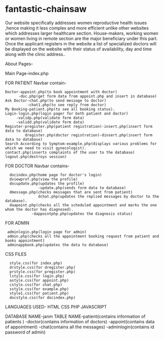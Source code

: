# fantastic-chainsaw
 Our website specifically addresses women reproductive health issues ,hence making it less complex and more efficient unlike other websites which addresses larger healthcare section. 
 House-makers, working women or women living in remote section are the major beneficiary under this part.
 Once the applicant registers in the website a list of specialized doctors will be displayed
   on the website with their status of availability, day and time along with the clinic address.. 
   
   
   
   
 About Pages-
 
 
 
 Main Page-index.php
 
 
 FOR PATIENT
 Navbar contain-
 
    Doctor-appoint.php(to book appointment with doctor)
          -doc.php(get form data from appoint.php and insert in database)
    Ask Doctor-chat.php(to send message to doctor)
              -chat1.php(to see reply from doctor)
    My Booking-patient.php(to see all booking status).
    Login-login.php(login pager for both patient and doctor)
         -validp.php(validate form data)
         -validd.php(validate form data)
    Register-pregister.php(patient registration)-insert.php(insert form data to database)
             dregister.php(doctor registration)-dinsert.php(insert form data to database)
    Search According to Symptom-example.php(displays various problems for which we need to visit gynecologist).
    contact.php(inserts complaints of the user to the database)
    logout.php(destroys session)
    
    
    
  FOR DOCTOR
  Navbar contains-
  
      docindex.php(home page for doctor's login)
      dviewprof.php(view the profile)
      docupdate.php(updates the profile)
                   -update.php(sends form data to database)
      dmessage.php(checks messages that are sent from patient)
                   dchat.php(updates the replied messages by doctor to the database).       
      daapoint.php(checks all the scheduled appointment and marks the one whom the doctor has diagnosed).
                -dappointphp.php(updates the diagnosis status)
                
                
                
  FOR ADMIN
  
     adminlogin.php(login page for admin)
     admin.php(checks all the appointment booking request from patient and books appointment)
     adminappbook.php(updates the data to database)
     
     
     
  CSS FILES
  
      style.css(for index.php)
      drstyle.css(for dregister.php)
      prstyle.css(for pregister.php)
      lstyle.css(for login.php)
      astyle.css(for appoint.php)
      cstyle.css(for chat.php)
      sstyle.css(for example.php)
      style1.css(for patient.php)
      docstyle.css(for docindex.php)
      
      
      
  LANGUAGES USED-
                 HTML
                 CSS
                 PHP
                 JAVASCRIPT
  
  DATABASE NAME-janm
  TABLE NAME-patient(contains information of patients )
            -doctor(contains information of doctors)
            -appoint(contains data of appointment)
            -chat(contains all the messages)
            -adminlogin(contains id password of admin)
      
      
    
    
    
 
